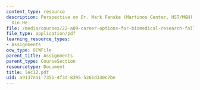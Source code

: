 ```yaml
---
content_type: resource
description: Perspective on Dr. Mark Fenske (Martinos Center, HST/MGH), written by
  Xin He.
file: /media/courses/22-a09-career-options-for-biomedical-research-fall-2006/a9137ea173514f3d83955261d330c7be_lec12.pdf
file_type: application/pdf
learning_resource_types:
- Assignments
ocw_type: OCWFile
parent_title: Assignments
parent_type: CourseSection
resourcetype: Document
title: lec12.pdf
uid: a9137ea1-7351-4f3d-8395-5261d330c7be
---
```


